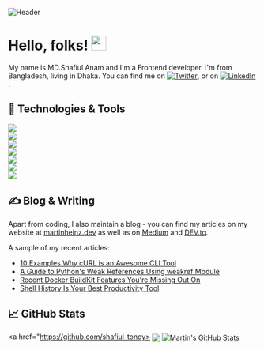 <!-- More info, tips and tricks for making GitHub Profile README can be found in my article at https://towardsdatascience.com/build-a-stunning-readme-for-your-github-profile-9b80434fe5d7 -->

![Header](https://i.ibb.co/20k1CMhB/github-header-image.png "Header")



# Hello, folks! <img src="https://raw.githubusercontent.com/MartinHeinz/MartinHeinz/master/wave.gif" width="30px" height="30px" />

My name is MD.Shafiul Anam and I'm a Frontend developer. I'm from Bangladesh, living in Dhaka. You can find me on [![Twitter][1.2]][1], or on [![LinkedIn][3.2]][3].

## 🔧 Technologies & Tools  
![](https://img.shields.io/badge/Code-React-informational?style=flat&logo=react&logoColor=white&color=2bbc8a)  
![](https://img.shields.io/badge/Code-TailwindCSS-informational?style=flat&logo=tailwindcss&logoColor=white&color=2bbc8a)  
![](https://img.shields.io/badge/Code-JavaScript-informational?style=flat&logo=javascript&logoColor=white&color=2bbc8a)  
![](https://img.shields.io/badge/Code-HTML-informational?style=flat&logo=html5&logoColor=white&color=2bbc8a)  
![](https://img.shields.io/badge/Code-CSS-informational?style=flat&logo=css3&logoColor=white&color=2bbc8a)  
![](https://img.shields.io/badge/Database-MongoDB-informational?style=flat&logo=mongodb&logoColor=white&color=2bbc8a)  
![](https://img.shields.io/badge/Backend-Express-informational?style=flat&logo=express&logoColor=white&color=2bbc8a)  


## &#x270d; Blog & Writing

Apart from coding, I also maintain a blog - you can find my articles on my website at [martinheinz.dev](https://martinheinz.dev/) as well as on [Medium](https://medium.com/@martin.heinz) and [DEV.to](https://dev.to/martinheinz).

A sample of my recent articles:

<!-- BLOG-POST-LIST:START -->
- [10 Examples Why cURL is an Awesome CLI Tool](https://martinheinz.dev/blog/113)
- [A Guide to Python&#39;s Weak References Using weakref Module](https://martinheinz.dev/blog/112)
- [Recent Docker BuildKit Features You&#39;re Missing Out On](https://martinheinz.dev/blog/111)
- [Shell History Is Your Best Productivity Tool](https://martinheinz.dev/blog/110)
<!-- BLOG-POST-LIST:END -->

## &#x1f4c8; GitHub Stats

<a href="https://github.com/shafiul-tonoy>
  <img align="center" src="https://github-readme-stats.vercel.app/api/top-langs/?username=shafiul-tonoy&hide=java,html,tex&title_color=ffffff&text_color=c9cacc&icon_color=2bbc8a&bg_color=1d1f21&langs_count=3" />
</a>
<a href="https://github.com/shafiul-tonoy">
  <img align="center" src="https://github-readme-stats.vercel.app/api?username=shafiul-tonoy&show_icons=true&line_height=27&count_private=true&title_color=ffffff&text_color=c9cacc&icon_color=2bbc8a&bg_color=1d1f21" alt="Martin's GitHub Stats" />
</a>



<!-- links to social media icons -->

<!-- icons with padding -->

[1.1]: http://i.imgur.com/tXSoThF.png (twitter icon with padding)
[2.1]: http://i.imgur.com/0o48UoR.png (github icon with padding)

<!-- icons without padding -->

[1.2]: http://i.imgur.com/wWzX9uB.png (twitter icon without padding)
[2.2]: http://i.imgur.com/9I6NRUm.png (github icon without padding)
[3.2]: https://raw.githubusercontent.com/MartinHeinz/MartinHeinz/master/linkedin-3-16.png (LinkedIn icon without padding)


<!-- links to your social media accounts -->

[1]: https://twitter.com/Martin_Heinz_
[2]: https://github.com/MartinHeinz
[3]: https://www.linkedin.com/in/heinz-martin/


<!-- Resources -->
<!-- Icons: https://simpleicons.org/ -->
<!-- GitHub Stats: https://github.com/anuraghazra/github-readme-stats -->
<!-- Emojis: https://emojipedia.org/emoji/ -->
<!-- HTML Emojis: https://www.fileformat.info/index.htm -->
<!-- Shields: https://shields.io/ -->
<!-- Awesome GitHub Profile README: https://github.com/abhisheknaiidu/awesome-github-profile-readme -->
